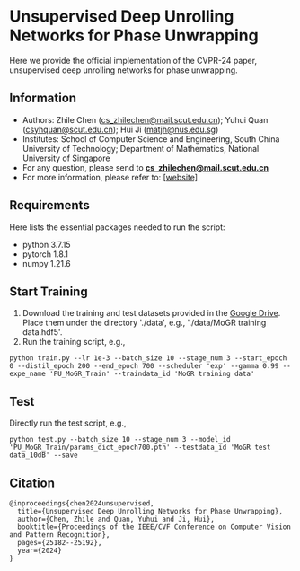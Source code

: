 # Unsupervised Deep Unrolling Networks for Phase Unwrapping
Here we provide the official implementation of the CVPR-24 paper, unsupervised deep unrolling networks for phase unwrapping.

## Information
- Authors: Zhile Chen (cs_zhilechen@mail.scut.edu.cn); Yuhui Quan (csyhquan@scut.edu.cn); Hui Ji (matjh@nus.edu.sg)
- Institutes: School of Computer Science and Engineering, South China University of Technology; Department of Mathematics, National University of Singapore
- For any question, please send to **cs_zhilechen@mail.scut.edu.cn**
- For more information, please refer to: [[website]](https://csyhquan.github.io/)

## Requirements
Here lists the essential packages needed to run the script:
* python 3.7.15
* pytorch 1.8.1
* numpy 1.21.6

## Start Training
1. Download the training and test datasets provided in the [Google Drive](https://drive.google.com/drive/folders/1n-4SurREPYGH2s-Dn-OBgvXrcptuaXxG?usp=sharing). Place them under the directory './data', e.g., './data/MoGR training data.hdf5'.
2. Run the training script, e.g.,
```
python train.py --lr 1e-3 --batch_size 10 --stage_num 3 --start_epoch 0 --distil_epoch 200 --end_epoch 700 --scheduler 'exp' --gamma 0.99 --expe_name 'PU_MoGR_Train' --traindata_id 'MoGR training data'
```

## Test
Directly run the test script, e.g.,
```
python test.py --batch_size 10 --stage_num 3 --model_id 'PU_MoGR_Train/params_dict_epoch700.pth' --testdata_id 'MoGR test data_10dB' --save
```

## Citation
```
@inproceedings{chen2024unsupervised,
  title={Unsupervised Deep Unrolling Networks for Phase Unwrapping},
  author={Chen, Zhile and Quan, Yuhui and Ji, Hui},
  booktitle={Proceedings of the IEEE/CVF Conference on Computer Vision and Pattern Recognition},
  pages={25182--25192},
  year={2024}
}
```